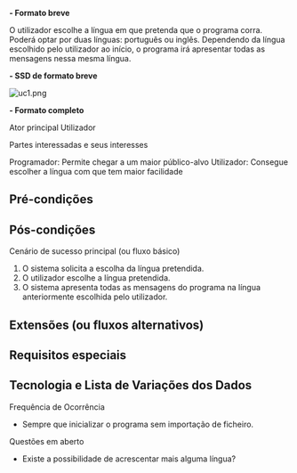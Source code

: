 **- Formato breve**

O utilizador escolhe a língua em que pretenda que o programa corra. Poderá optar por duas línguas: português ou inglês. Dependendo da língua escolhido pelo utilizador ao início, o programa irá apresentar todas as mensagens nessa mesma língua.

**- SSD de formato breve**

![uc1.png](https://bitbucket.org/repo/doqoR8/images/2798014463-uc1.png)
 

**- Formato completo**

Ator principal
Utilizador

Partes interessadas e seus interesses

Programador: Permite chegar a um maior público-alvo
Utilizador: Consegue escolher a língua com que tem maior facilidade

Pré-condições
-

Pós-condições
-

Cenário de sucesso principal (ou fluxo básico)
1.	O sistema solicita a escolha da língua pretendida.
2.	O utilizador escolhe a língua pretendida.
3.	O sistema apresenta todas as mensagens do programa na língua anteriormente escolhida pelo utilizador.

Extensões (ou fluxos alternativos)
-

Requisitos especiais
-

Tecnologia e Lista de Variações dos Dados
-

Frequência de Ocorrência
- Sempre que inicializar o programa sem importação de ficheiro.

Questões em aberto
- Existe a possibilidade de acrescentar mais alguma língua?

